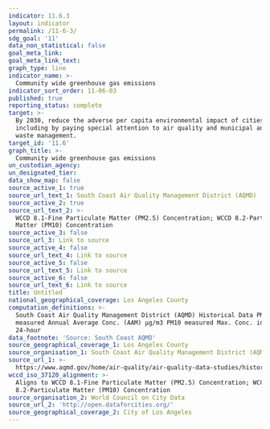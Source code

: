 ```yaml
---
indicator: 11.6.3
layout: indicator
permalink: /11-6-3/
sdg_goal: '11'
data_non_statistical: false
goal_meta_link: 
goal_meta_link_text: 
graph_type: line
indicator_name: >-
  Community wide greenhouse gas emissions
indicator_sort_order: 11-06-03
published: true
reporting_status: complete
target: >-
  By 2030, reduce the adverse per capita environmental impact of cities,
  including by paying special attention to air quality and municipal and other
  waste management.
target_id: '11.6'
graph_title: >-
  Community wide greenhouse gas emissions
un_custodian_agency: 
un_designated_tier: 
data_show_map: false
source_active_1: true
source_url_text_1: South Coast Air Quality Management District (AQMD)
source_active_2: true
source_url_text_2: >-
  WCCD 8.1-Fine Particulate Matter (PM2.5) Concentration; WCCD 8.2-Particulate
  Matter (PM10) Concentration
source_active_3: false
source_url_3: Link to source
source_active_4: false
source_url_text_4: Link to source
source_active_5: false
source_url_text_5: Link to source
source_active_6: false
source_url_text_6: Link to source
title: Untitled
national_geographical_coverage: Los Angeles County
computation_definitions: >-
  South Coast Air Quality Management District (AQMD) Historical Data PM2.5
  measured Annual Average Conc. (AAM) µg/m3 PM10 measured Max. Conc. in µg/m3
  24-hour
data_footnote: 'Source: South Coast AQMD'
source_geographical_coverage_1: Los Angeles County
source_organisation_1: South Coast Air Quality Management District (AQMD)
source_url_1: >-
  https://www.aqmd.gov/home/air-quality/air-quality-data-studies/historical-data-by-year
wccd_iso_37120_alignment: >-
  Aligns to WCCD 8.1-Fine Particulate Matter (PM2.5) Concentration; WCCD
  8.2-Particulate Matter (PM10) Concentration
source_organisation_2: World Council on City Data
source_url_2: 'http://open.dataforcities.org/'
source_geographical_coverage_2: City of Los Angeles
---
```

